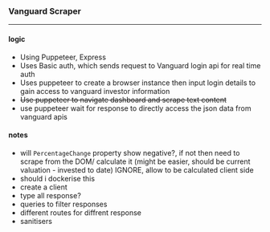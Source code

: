 ### Vanguard Scraper

---

#### logic

- Using Puppeteer, Express
- Uses Basic auth, which sends request to Vanguard login api for real time auth
- Uses puppeteer to create a browser instance then input login details to gain access to vanguard investor information
- ~~Use puppeteer to navigate dashboard and scrape text content~~
- use puppeteer wait for response to directly access the json data from vanguard apis

#### notes

- will `PercentageChange` property show negative?, if not then need to scrape from the DOM/ calculate it (might be easier, should be current valuation - invested to date) IGNORE, allow to be calculated client side
- should i dockerise this
- create a client
- type all response?
- queries to filter responses
- different routes for diffrent response
- sanitisers
